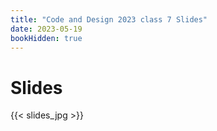 ```yaml
---
title: "Code and Design 2023 class 7 Slides"
date: 2023-05-19
bookHidden: true
---
```



# Slides

{{< slides_jpg >}}